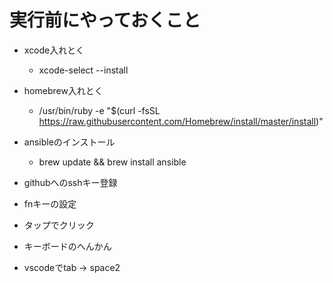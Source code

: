 # 実行前にやっておくこと

- xcode入れとく
  - xcode-select --install
- homebrew入れとく
  - /usr/bin/ruby -e "$(curl -fsSL https://raw.githubusercontent.com/Homebrew/install/master/install)"
- ansibleのインストール
  - brew update && brew install ansible
- githubへのsshキー登録

- fnキーの設定
- タップでクリック
- キーボードのへんかん
- vscodeでtab -> space2